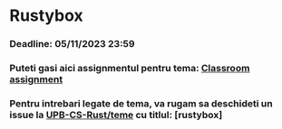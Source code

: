 # Rustybox
### Deadline: **05/11/2023 23:59**
### Puteti gasi aici assignmentul pentru tema: [Classroom assignment](https://classroom.github.com/a/iYoQzOhX)
### Pentru intrebari legate de tema, va rugam sa deschideti un issue la [UPB-CS-Rust/teme](https://github.com/UPB-CS-Rust/teme) cu titlul: [rustybox] <title issue>. (titlul issue-ului e ce scrieti voi).
### Cunostiinte evaluate:
  * Utilizarea limbajului Rust
  * Intelegerea modului de functionare a liniei de comanda

### Reguli:
  1. Tema trebuie sa contina un fisier numit README.md care sa contina explicatii referitoare la modul de rezolvare al temei. (-0.1p)
  2. Tema trebuie implementata in Rust, utilizand **doar** functii din biblioteca **standard** de Rust. Orice alta implementare va conduce la anularea temei. (0p)
       > **Exceptie**: Puteti utiliza biblioteca [chrono](https://docs.rs/chrono/latest/chrono/) pentru afisarea datei si a orei. <br>
       > Pentru expresii regulate puteti folosi biblioteca [regex](https://docs.rs/regex/latest/regex/). <br>
       > Acestea trebuie adaugata in `Cargo.toml`.
       <br>
       
       > **Atentie!**: Nu se pot utiliza biblioteci pentru executare de comenzi.

### Copiat
Tema este individual. Orice tentativa de copiat determina alocarea punctajului **0p** pentru teme. Utilizam un sistem automat de detectare a copiatului. Daca avem dubii legate de implementarea voastra, va vom adresa intrebari suplimentare in legatura cu tema.

  > **NU PUBLICATI COD SURSA**. Aceasta actiune se incadreaza la copiat, lucru care va conduce la primirea punctajului **0p** pentru tema.

### Rustybox
Scopul aceste teme este implementarea unui utilitar complet de executare a comenzilor de tip Linux bash.

Pentru a rezolva aceasta tema, veti realiza un program in Rust care sa primeasca drept argument comanda pe care dorim sa o executam, urmata de parametrii sai. Programul executa comanda si apoi isi termina executia.

**Exemplu**
    ./rustybox cp file folder

### Comenzi acceptate
In continuare, vom defini comenzile suportate de utilitar, urmate de comoprtamentul caracteristic si parametrii acceptati. Pentru orice alta comanda sau format diferit, formatul va afisa mesajul **Invalid command** et va returna valoarea **-1**.

  > Din motiv de incompatibilitate intre sistemul Linux si alte sisteme, codul de eroare afisat in terminalul Linux va fi egal cu 255, nu cu -1. Daca terminalul afiseaza 255 drept cod de eroare, solutia este corecta. Acest lucru se va produce in mod egal cu codurile de eroare specifice de mai jos, pentru fiecare din ele, terminalul va afisa un numar pozitiv.

In cazul in care comanda primita de catre utilitar se executa fara eroare, programul va returna valoarea 0. In caz contrar, va returna codul de eroare specific, mentionat in descrierea comenzii.

  > Pentru a va ajuta sa intelegeti modul de functionare al fiecarei comenzi, am atasat fiecareia pagina din manualul de utilizare. Nu cerem implementarea tuturor parametrilor precizati in manual, doar a celor care sunt precizati in enuntul temei. Parametrii care au forma [param] sunt optionali.

Comenzile suportate de aplicatia mini-busybox sunt:

  * **pwd** - Afiseaza calea absoluta a directorului curent [doc](https://linux.die.net/man/1/pwd)
     <br>
     
     *Exemplu*
      ```
      $ ./rustybox pwd
      /home/pi/my_directories
      ```
  * **echo [option] arguments** - Afiseaza argumentele consolei, urmate de o noua linie [doc](https://linux.die.net/man/1/echo). In cazul unei erori se va returna valoarea -10 (se va afisa valoarea 246 in terminal).
      * **-n** - cu acest parametru nu vom adauga o linie noua la final
     <br>
     
     *Exemplu*

      ```
      $ ./rustybox echo a b c
      a b c
      $ ./rustybox echo -n a b c
      a b c$
      ```
  * **cat nume_fisiere** - Concateneaza continutul fisierelor si il afiseaza la iesirea standard  [doc](https://linux.die.net/man/1/cat). In caz de eroare va intoarce valoarea -20 (valoarea 236 va fi afisat in terminal)
     <br>
     
     *Exemplu*
    
      ```
      $ ./rustybox cat file1
      Text in file1                       
      $ ./rustybox cat file2
      Text in file 2
      $ ./rustybox cat file1 file2
      Text in file1
      Text in file 2
      
      ```
 * **mkdir nume_directoare** - Creeaza directoarele trimise ca parametru, daca acestea nu exista. Daca operatiunea de nu poate fi efectuata, scriptul va returna valoarea -30 (valoarea 226 va fi afisata in terminal) [doc](https://linux.die.net/man/1/mkdir)
     <br>
     
     *Exemplu*
    
      ```
       ./rustybox mkdir my_drectory
       ./rustybox mkdir my_drectory1 my_drectory2 my_drectory3
      
      ```
 * **mv sursa destinatie** - Deplaseaza/Redenumeste fisierul/directorul sursa la cel destinatie [doc](https://linux.die.net/man/1/mv). In caz de eroare se va intoarce va intoarce valoarea -40 (valoarea 216 va fi afisata in terminal)
     <br>
     
     *Exemplu*
    
      ```
       ./rustybox mv source destination
      
      ```

 * **ln [optiune] sursa nume_link** - Creeaza un link simbolic nu muele nume_link catre fisierul sursa. Putem creea un link catre doar catre un fisier [doc](https://linux.die.net/man/1/ln). In caz de eroare se va intoarce va intoarce valoarea -50 (valoarea 206 va fi afisata in terminal)
     * -s, --symbolic creeaza un link simbolic in locul unui hard link
     <br>
     *Exemplu*
    
      ```
       ./rustybox ln my_file my_file_link
       ./rustybox ln -s my_file my_file_link3
      
      ```

 * **rmdir nume_directoare** - Sterge directoarele goale pasate ca argumente [doc](https://linux.die.net/man/1/rmdir). In caz de eroare se va intoarce va intoarce valoarea -60 (valoarea 196 va fi afisata in terminal)
     <br>
     
     *Exemplu*
    
      ```
       ./rustybox rmdir my_empty_directory
       ./rustybox rmdir my_empty_directory1 my_empty_directory2
      
      ```

 * **rm [options] fichiere/directoare** - Sterge directoarele pasate ca argumente. Fara optiuni, nu poate sterge directoare. Daca primeste ca parametrii si fisiere, nu doar directoare, va sterge doar fisierele si va returna valoarea -70 (valoarea 186 va fi afisata in terminal) [doc](https://linux.die.net/man/1/rm).
     * -r, -R, --recursive - sterge directoarele si continutul lor
     * -d, --dir - sterge directoarele fara continut
     <br>
     
     *Exemplu*
    
      ```
        ./rustybox rm my_file1 my_file2
        ./rustybox rm -R my_directory
        ./rustybox rm --dir my_empty_directory
      
      ```

 * **ls [options] [director]** - Listeaza conitnutul directorului. Daca nu specificam niciun director, va lista continutul directorului curent; fara optiunea **-a**/**-all**, nu vom afisa fisierele/directoarele ascunse(cele ale caror nume nu incep cu '.'). Daca primim ca parametru calea catre un fisier, va afisa fisierul. Fiecare fisier/director va fi afisat pe o linie noua [doc](https://linux.die.net/man/1/ls). In caz de eroare se va intoarce va intoarce valoarea -80 (valoarea 176 va fi afisata in terminal).
     * -a, -all - afiseaza si fisierele/directoarele ascunse
     * -R, --recursive - listeaza continutul fiecarui director din ierarhie. Pentru fisierele/directoarele care nu se gasesc direct in punctul citirii, va afisa calea absoluta, ex: output/test/file.
     <br>
     
     *Exemplu*
    
      ```
       $ ./rustybox ls
        directory1
        Directory2
        File1
        file2
      $ ./rustybox ls -a
        .
        ..
        directory1
        Directory2
        File1
        File2
      $ ./rustybox ls Directory2
        f1
        f2
      
      ```
 * **cp [option] sursa destinatie** - Copiaza un fisier sau director de la sursa la destinatie. Daca nu mentionam numele destinatiei, fisierul va fi copiat cu numele sursei [doc](https://linux.die.net/man/1/cp). In caz de eroare se va intoarce va intoarce valoarea -90 (valoarea 166 va fi afisata in terminal).
     * -R, -r, --recursive - copiaza in mod recursiv; se utilizeaza pentru a copia directoare cu tot continutul lor
     <br>
     
     *Exemplu*
    
      ```
      ./rustybox cp my_file my_directory
      ./rustybox cp -r my_directory1 my_directory2
            
      ```

 * **touch [options] fisier** -Actualizeaza data si ora de acces si modificare a fisierului la ora si data curente. daca fisierul nu exista, il creeaza la momentul executiei programului [doc](https://linux.die.net/man/1/touch). In caz de eroare se va intoarce va intoarce valoarea -100 (valoarea 156 va fi afisata in terminal).
     * -a - schimba doar data si ora accesului
     * -c, --no-creat - nu creeaza fisierul daca nu exista
     * -m - schimba doar data si ora modificarii
     <br>
     
     *Exemplu*
    
      ```
     ./rustybox touch my_file
     ./rustybox touch -a --no-create my_file
            
      ```

 * **chmod permisiuni fisier/director** - Schimba bitii de permisiune (rwx) al unui fisier/director [doc](https://linux.die.net/man/1/touch). In caz de eroare se va intoarce va intoarce valoarea -25 (valoarea 231 va fi afisata in terminal).
     Permisiunile pot fi specificate in 2 moduri:
      1. numeric: un numar format din 3 cifre, fiecare reprezantand o valoare pe 3 biti: ex: 650
      2. adaugand/stergand permisiuni specifice: pentru fiecare din cele 3 categorii (user, group others0 putem adauga sau sterge permisiuni. Categoriile sunt u - user, g - group, o - other, a - all. Formatul generic este: **u/g/o/a +/- r/w/x**.
     <br>
     
     *Exemplu*
    
      ```
        ./rustybox chmod 570 file
        ./rustybox chmod u+x file
        ./rustybox chmod ug+rx file
        ./rustybox chmod a-rx file
            
      ```
### Bonus
 * **grep [-i] regex nume_fisier** - Returneaza toate liniile fisierului care contin expresia regulata.
     * -i - Returneaza toate liniile fisierului care **nu** contin expresia regulata.
     <br>

     *Exemplu*
    
      ```
       $ ./rustybox grep '[0-9]+' File
         this line 99
         this line is another 7
  
      ```
 * **ls**
     * -l - Afiseaza toate informatiile legate de fisiere
     <br>

     *Exemplu*
    
      ```
      $ ./rustybox ls -l
      drwxr-xr-x alexandru staff 960 Feb 12 22:40 Desktop
      -rw-r--r-- alexandru staff 372944 Nov 29  2020 Title Hello Wyliodrin STUDIO.jpg
      
      # file_type (-, l - link, d - directory) properties user group size modified_date name
      $ ./rustybox ls -l Desktop
      drwxr-xr-x alexandru staff 960 Feb 12 22:40 Desktop
  
      ```      
